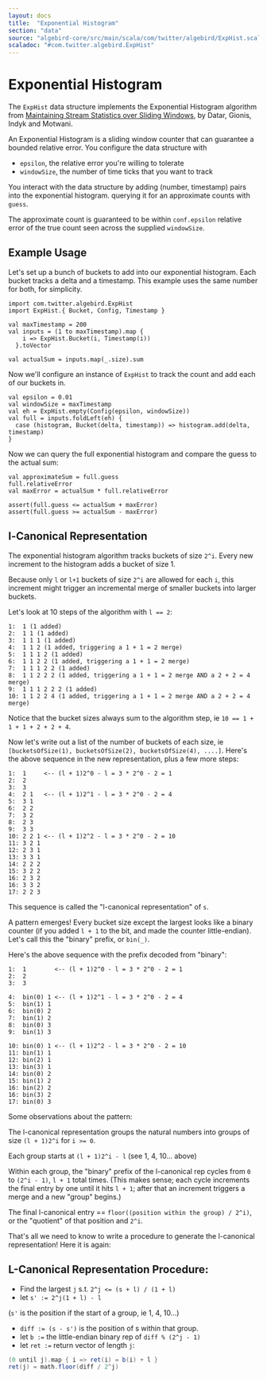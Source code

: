 ```yaml
---
layout: docs
title:  "Exponential Histogram"
section: "data"
source: "algebird-core/src/main/scala/com/twitter/algebird/ExpHist.scala"
scaladoc: "#com.twitter.algebird.ExpHist"
---
```


# Exponential Histogram

The `ExpHist` data structure implements the Exponential Histogram algorithm from [Maintaining Stream Statistics over Sliding Windows](http://www-cs-students.stanford.edu/~datar/papers/sicomp_streams.pdf), by Datar, Gionis, Indyk and Motwani.

An Exponential Histogram is a sliding window counter that can guarantee a bounded relative error. You configure the data structure with

- `epsilon`, the relative error you're willing to tolerate
- `windowSize`, the number of time ticks that you want to track

You interact with the data structure by adding (number, timestamp) pairs into the exponential histogram. querying it for an approximate counts with `guess`.

The approximate count is guaranteed to be within `conf.epsilon` relative error of the true count seen across the supplied `windowSize`.

## Example Usage

Let's set up a bunch of buckets to add into our exponential histogram. Each bucket tracks a delta and a timestamp. This example uses the same number for both, for simplicity.

```tut:book
import com.twitter.algebird.ExpHist
import ExpHist.{ Bucket, Config, Timestamp }

val maxTimestamp = 200
val inputs = (1 to maxTimestamp).map {
    i => ExpHist.Bucket(i, Timestamp(i))
  }.toVector

val actualSum = inputs.map(_.size).sum
```

Now we'll configure an instance of `ExpHist` to track the count and add each of our buckets in.

```tut:book
val epsilon = 0.01
val windowSize = maxTimestamp
val eh = ExpHist.empty(Config(epsilon, windowSize))
val full = inputs.foldLeft(eh) {
  case (histogram, Bucket(delta, timestamp)) => histogram.add(delta, timestamp)
}
```

Now we can query the full exponential histogram and compare the guess to the actual sum:

```tut:book
val approximateSum = full.guess
full.relativeError
val maxError = actualSum * full.relativeError

assert(full.guess <= actualSum + maxError)
assert(full.guess >= actualSum - maxError)
```

## l-Canonical Representation

The exponential histogram algorithm tracks buckets of size `2^i`. Every new increment to the histogram adds a bucket of size 1.

Because only `l` or `l+1` buckets of size `2^i` are allowed for each `i`, this increment might trigger an incremental merge of smaller buckets into larger buckets.

Let's look at 10 steps of the algorithm with `l == 2`:

```
1:  1 (1 added)
2:  1 1 (1 added)
3:  1 1 1 (1 added)
4:  1 1 2 (1 added, triggering a 1 + 1 = 2 merge)
5:  1 1 1 2 (1 added)
6:  1 1 2 2 (1 added, triggering a 1 + 1 = 2 merge)
7:  1 1 1 2 2 (1 added)
8:  1 1 2 2 2 (1 added, triggering a 1 + 1 = 2 merge AND a 2 + 2 = 4 merge)
9:  1 1 1 2 2 2 (1 added)
10: 1 1 2 2 4 (1 added, triggering a 1 + 1 = 2 merge AND a 2 + 2 = 4 merge)
```

Notice that the bucket sizes always sum to the algorithm step, ie `10 == 1 + 1 + 1 + 2 + 2 + 4`.

Now let's write out a list of the number of buckets of each size, ie `[bucketsOfSize(1), bucketsOfSize(2), bucketsOfSize(4), ....]`. Here's the above sequence in the new representation, plus a few more steps:

```
1:  1     <-- (l + 1)2^0 - l = 3 * 2^0 - 2 = 1
2:  2
3:  3
4:  2 1   <-- (l + 1)2^1 - l = 3 * 2^0 - 2 = 4
5:  3 1
6:  2 2
7:  3 2
8:  2 3
9:  3 3
10: 2 2 1 <-- (l + 1)2^2 - l = 3 * 2^0 - 2 = 10
11: 3 2 1
12: 2 3 1
13: 3 3 1
14: 2 2 2
15: 3 2 2
16: 2 3 2
16: 3 3 2
17: 2 2 3
```

This sequence is called the "l-canonical representation" of `s`.

A pattern emerges! Every bucket size except the largest looks like a binary counter (if you added `l + 1` to the bit, and made the counter little-endian). Let's call this the "binary" prefix, or `bin(_)`.

Here's the above sequence with the prefix decoded from "binary":

```
1:  1        <-- (l + 1)2^0 - l = 3 * 2^0 - 2 = 1
2:  2
3:  3

4:  bin(0) 1 <-- (l + 1)2^1 - l = 3 * 2^0 - 2 = 4
5:  bin(1) 1
6:  bin(0) 2
7:  bin(1) 2
8:  bin(0) 3
9:  bin(1) 3

10: bin(0) 1 <-- (l + 1)2^2 - l = 3 * 2^0 - 2 = 10
11: bin(1) 1
12: bin(2) 1
13: bin(3) 1
14: bin(0) 2
15: bin(1) 2
16: bin(2) 2
16: bin(3) 2
17: bin(0) 3
```

Some observations about the pattern:

The l-canonical representation groups the natural numbers into groups of size `(l + 1)2^i` for `i >= 0`.

Each group starts at `(l + 1)2^i - l` (see 1, 4, 10... above)

Within each group, the "binary" prefix of the l-canonical rep cycles from `0` to `(2^i - 1)`, `l + 1` total times. (This makes sense; each cycle increments the final entry by one until it hits `l + 1`; after that an increment triggers a merge and a new "group" begins.)

The final l-canonical entry == `floor((position within the group) / 2^i)`, or the "quotient" of that position and `2^i`.

That's all we need to know to write a procedure to generate the l-canonical representation! Here it is again:

## L-Canonical Representation Procedure:

- Find the largest `j` s.t. `2^j <= (s + l) / (1 + l)`
- let `s' := 2^j(1 + l) - l`

(`s'` is the position if the start of a group, ie 1, 4, 10...)

- `diff := (s - s')` is the position of s within that group.
- let `b :=` the little-endian binary rep of `diff % (2^j - 1)`
- let `ret :=` return vector of length `j`:


```scala
(0 until j).map { i => ret(i) = b(i) + l }
ret(j) = math.floor(diff / 2^j)
```
